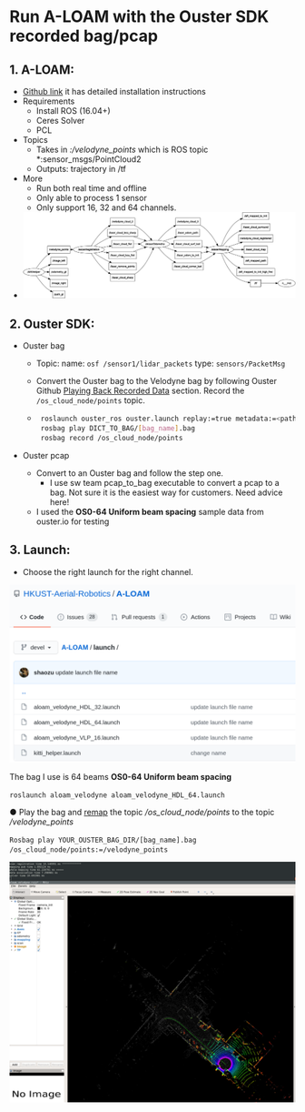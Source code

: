 # Run A-LOAM with the Ouster SDK recorded bag/pcap

 

## 1. A-LOAM:

- [Github link](https://github.com/HKUST-Aerial-Robotics/A-LOAM) it has detailed installation instructions
- Requirements
  - Install ROS (16.04+)
  - Ceres Solver
  - PCL
- Topics
  - Takes in *:/velodyne_points* which is ROS topic *:sensor_msgs/PointCloud2
  - Outputs: trajectory in /tf 
- More
  - Run both real time and offline
  -  Only able to process 1 sensor
  - Only support 16, 32 and 64 channels.
- ![image-20210807184350581](A-LOAM.assets/image001.png)

## 2. Ouster SDK:

- Ouster bag

  - Topic: name: `osf /sensor1/lidar_packets` type: `sensors/PacketMsg`

  - Convert the Ouster bag to the Velodyne bag by following Ouster Github [Playing Back Recorded Data](https://github.com/ouster-lidar/ouster_example#playing-back-recorded-data) section. Record the `/os_cloud_node/points` topic.   

  - ```sh
     roslaunch ouster_ros ouster.launch replay:=true metadata:=<path to metadata json>
     rosbag play DICT_TO_BAG/[bag_name].bag          
     rosbag record /os_cloud_node/points
    ```

- Ouster pcap
  - Convert to an Ouster bag and follow the step one.
    - I use sw team pcap_to_bag executable to convert a pcap to a bag. Not sure it is the easiest way for customers. Need advice here!
  - I used the **OS0-64 Uniform beam spacing** sample data from ouster.io for testing

 

## 3. Launch:

- Choose the right launch for the right channel.

![image002](A-LOAM.assets/image002.png) 

  The bag I use is 64 beams **OS0-64 Uniform beam spacing**

`roslaunch aloam_velodyne aloam_velodyne_HDL_64.launch`

●  Play the bag and [remap](https://wiki.ros.org/roslaunch/XML/remap) the topic */os_cloud_node/points* to the topic */velodyne_points*

`Rosbag play YOUR_OUSTER_BAG_DIR/[bag_name].bag /os_cloud_node/points:=/velodyne_points` 

![image003](A-LOAM.assets/image003.png)
